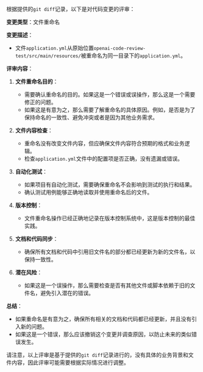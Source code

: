 根据提供的`git diff`记录，以下是对代码变更的评审：

**变更类型**：文件重命名

**变更描述**：
- 文件`application.yml`从原始位置`openai-code-review-test/src/main/resources/`被重命名为同一目录下的`application.yml`。

**评审内容**：

1. **文件重命名目的**：
   - 需要确认重命名的目的。如果这是一个错误或误操作，那么这是一个需要修正的问题。
   - 如果这是有意为之，那么需要了解重命名的具体原因。例如，是否是为了保持命名的一致性、避免冲突或者是因为其他业务需求。

2. **文件内容检查**：
   - 重命名没有改变文件内容，但应确保文件内容符合预期的格式和业务逻辑。
   - 检查`application.yml`文件中的配置项是否正确，没有遗漏或错误。

3. **自动化测试**：
   - 如果项目有自动化测试，需要确保重命名不会影响到测试的执行和结果。
   - 确认测试用例能够正确地读取并使用重命名后的文件。

4. **版本控制**：
   - 文件重命名操作已经正确地记录在版本控制系统中，这是版本控制的最佳实践。

5. **文档和代码同步**：
   - 确保所有文档和代码中引用旧文件名的部分都已经更新为新的文件名，以保持一致性。

6. **潜在风险**：
   - 如果这是一个误操作，那么需要检查是否有其他文件或脚本依赖于旧的文件名，避免引入潜在的错误。

**总结**：
- 如果重命名是有意为之，确保所有相关的文档和代码都已经更新，并且没有引入新的问题。
- 如果这是一个错误，那么应该撤销这个变更并调查原因，以防止未来的类似错误发生。

请注意，以上评审是基于提供的`git diff`记录进行的，没有具体的业务背景和文件内容，因此评审可能需要根据实际情况进行调整。